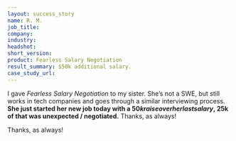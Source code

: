 ```yaml
---
layout: success_story
name: R. M.
job_title: 
company: 
industry: 
headshot: 
short_version: 
product: Fearless Salary Negotiation
result_summary: $50k additional salary.
case_study_url: 
---
```


I gave _Fearless Salary Negotiation_ to my sister. She’s not a SWE, but still works in tech companies and goes through a similar interviewing process. **She just started her new job today with a $50k raise over her last salary, ~$25k of that was unexpected / negotiated.** Thanks, as always!

Thanks, as always!